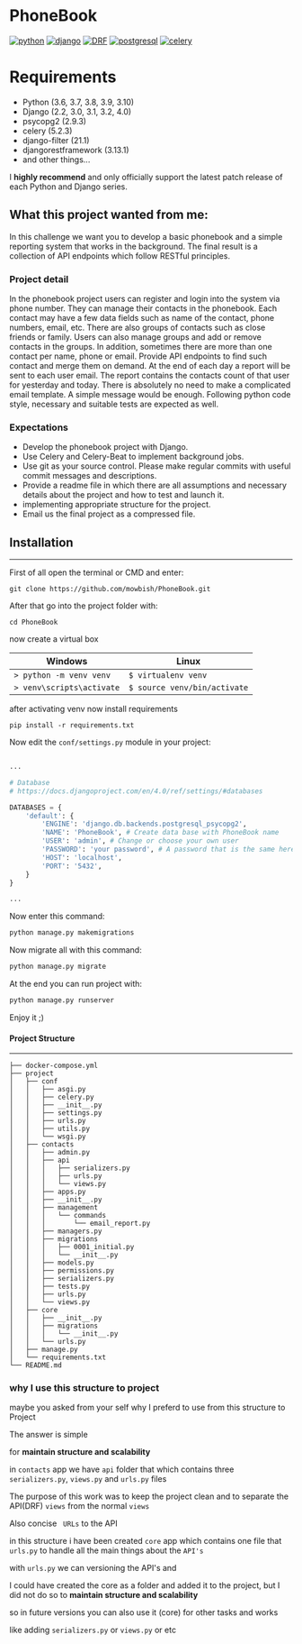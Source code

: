 # PhoneBook

[![python](https://img.icons8.com/color/48/000000/python.png/)](https://www.python.org/)
[![django](https://img.icons8.com/color/48/000000/django.png)](https://www.djangoproject.com/)
[![DRF](https://img.icons8.com/color/48/000000/api.png)](https://www.django-rest-framework.org/)
[![postgresql](https://img.icons8.com/color/48/000000/postgresql.png)](https://www.postgresql.org/)
[![celery](https://img.icons8.com/color/48/000000/celery.png)](https://docs.celeryproject.org/en/stable/userguide/periodic-tasks.html)

# Requirements

* Python (3.6, 3.7, 3.8, 3.9, 3.10)
* Django (2.2, 3.0, 3.1, 3.2, 4.0)
* psycopg2 (2.9.3)
* celery (5.2.3)
* django-filter (21.1)
* djangorestframework (3.13.1)
* and other things...

I **highly recommend** and only officially support the latest patch release of
each Python and Django series.

## What this project wanted from me:

In this challenge we want you to develop a basic phonebook and a
simple reporting system that works in the background. The final
result is a collection of API endpoints which follow RESTful principles.

### Project detail

In the phonebook project users can register and login into the
system via phone number. They can manage their contacts in the
phonebook. Each contact may have a few data fields such as name
of the contact, phone numbers, email, etc. There are also groups of
contacts such as close friends or family. Users can also manage
groups and add or remove contacts in the groups. In addition,
sometimes there are more than one contact per name, phone or
email. Provide API endpoints to find such contact and merge them on
demand.
At the end of each day a report will be sent to each user email. The
report contains the contacts count of that user for yesterday and
today. There is absolutely no need to make a complicated email
template. A simple message would be enough.
Following python code style, necessary and suitable tests are
expected as well.

### Expectations

+ Develop the phonebook project with Django.
+ Use Celery and Celery-Beat to implement background jobs.
+ Use git as your source control. Please make regular commits with useful commit messages and descriptions.
+ Provide a readme file in which there are all assumptions and necessary details about the project and how to test and launch it.
+ implementing appropriate structure for the project.
+ Email us the final project as a compressed file.

## Installation
---

First of all open the terminal or CMD and enter:

```shell
git clone https://github.com/mowbish/PhoneBook.git
```

After that go into the project folder with:

```shell
cd PhoneBook
```

now create a virtual box

| Windows | Linux |
| --- | --- |
| ``> python -m venv venv `` | ``$ virtualenv venv`` |
| ``> venv\scripts\activate`` | ``$ source venv/bin/activate`` |

after activating venv now install requirements

```shell
pip install -r requirements.txt
```

Now edit the `conf/settings.py` module in your project:

```python

...

# Database
# https://docs.djangoproject.com/en/4.0/ref/settings/#databases

DATABASES = {
    'default': {
        'ENGINE': 'django.db.backends.postgresql_psycopg2',
        'NAME': 'PhoneBook', # Create data base with PhoneBook name
        'USER': 'admin', # Change or choose your own user
        'PASSWORD': 'your password', # A password that is the same here and in the database
        'HOST': 'localhost',
        'PORT': '5432',
    }
}

...

```

Now enter this command:

```bash
python manage.py makemigrations
```

Now migrate all with this command:

```bash
python manage.py migrate
```

At the end you can run project with:

```bash
python manage.py runserver
```

Enjoy it ;)

#### Project Structure
---

```shell
├── docker-compose.yml
├── project
│   ├── conf
│   │   ├── asgi.py
│   │   ├── celery.py
│   │   ├── __init__.py
│   │   ├── settings.py
│   │   ├── urls.py
│   │   ├── utils.py
│   │   └── wsgi.py
│   ├── contacts
│   │   ├── admin.py
│   │   ├── api
│   │   │   ├── serializers.py
│   │   │   ├── urls.py
│   │   │   └── views.py
│   │   ├── apps.py
│   │   ├── __init__.py
│   │   ├── management
│   │   │   └── commands
│   │   │       └── email_report.py
│   │   ├── managers.py
│   │   ├── migrations
│   │   │   ├── 0001_initial.py
│   │   │   └── __init__.py
│   │   ├── models.py
│   │   ├── permissions.py
│   │   ├── serializers.py
│   │   ├── tests.py
│   │   ├── urls.py
│   │   └── views.py
│   ├── core
│   │   ├── __init__.py
│   │   ├── migrations
│   │   │   └── __init__.py
│   │   └── urls.py
│   ├── manage.py
│   └── requirements.txt
└── README.md
```

### why I use this structure to project

maybe you asked from your self why I preferd to use
from this structure to Project

The answer is simple

for **maintain structure and scalability**

in `contacts` app we have `api` folder that which contains three `serializers.py`, `views.py` and `urls.py` files

The purpose of this work was to keep the project clean and to separate the API(DRF) ``views`` from the normal ``views``

Also concise `` URLs`` to the API

in this structure i have been created `core` app which contains one file that `urls.py` to handle all the main things about the ``API's``

with `urls.py` we can versioning the API's and

I could have created the core as a folder and added it to the project, but I did not do so to **maintain structure and scalability**

so in future versions you can also use it (core) for other tasks and works

like adding `serializers.py` or `views.py` or etc

